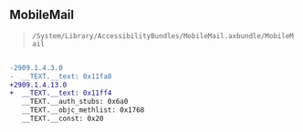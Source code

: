 ## MobileMail

> `/System/Library/AccessibilityBundles/MobileMail.axbundle/MobileMail`

```diff

-2909.1.4.3.0
-  __TEXT.__text: 0x11fa8
+2909.1.4.13.0
+  __TEXT.__text: 0x11ff4
   __TEXT.__auth_stubs: 0x6a0
   __TEXT.__objc_methlist: 0x1768
   __TEXT.__const: 0x20

```
